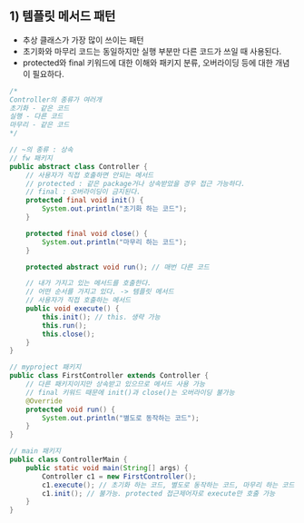 ## 1) 템플릿 메서드 패턴
- 추상 클래스가 가장 많이 쓰이는 패턴
- 초기화와 마무리 코드는 동일하지만 실행 부분만 다른 코드가 쓰일 때 사용된다.
- protected와 final 키워드에 대한 이해와 패키지 분류, 오버라이딩 등에 대한 개념이 필요하다.
```Java
/*
Controller의 종류가 여러개
초기화 - 같은 코드
실행 - 다른 코드
마무리 - 같은 코드
*/

// ~의 종류 : 상속
// fw 패키지
public abstract class Controller {
	// 사용자가 직접 호출하면 안되는 메서드
	// protected : 같은 package거나 상속받았을 경우 접근 가능하다.
	// final : 오버라이딩이 금지된다.
	protected final void init() {
		System.out.println("초기화 하는 코드");
	}

	protected final void close() {
		System.out.println("마무리 하는 코드");
	}

	protected abstract void run(); // 매번 다른 코드

	// 내가 가지고 있는 메서드를 호출한다.
	// 어떤 순서를 가지고 있다. -> 템플릿 메서드
	// 사용자가 직접 호출하는 메서드
	public void execute() {
		this.init(); // this. 생략 가능
		this.run();
		this.close();
	}
}
```

```Java
// myproject 패키지
public class FirstController extends Controller {
	// 다른 패키지이지만 상속받고 있으므로 메서드 사용 가능
	// final 키워드 때문에 init()과 close()는 오버라이딩 불가능
	@Override
	protected void run() {
		System.out.println("별도로 동작하는 코드");
	}
}
```

```Java
// main 패키지
public class ControllerMain {
	public static void main(String[] args) {
		Controller c1 = new FirstController();
		c1.execute(); // 초기화 하는 코드, 별도로 동작하는 코드, 마무리 하는 코드
		c1.init(); // 불가능. protected 접근제어자로 execute만 호출 가능
	}
}
```
